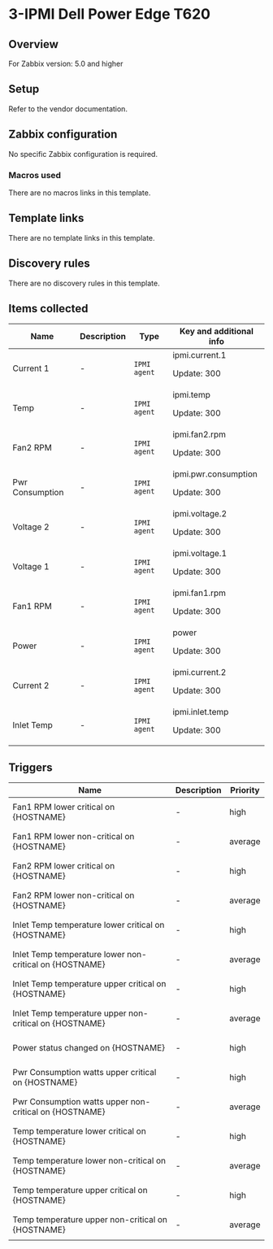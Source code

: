 # 3-IPMI Dell Power Edge T620

## Overview

For Zabbix version: 5.0 and higher

## Setup

Refer to the vendor documentation.

## Zabbix configuration

No specific Zabbix configuration is required.

### Macros used

There are no macros links in this template.

## Template links

There are no template links in this template.

## Discovery rules

There are no discovery rules in this template.

## Items collected

|Name|Description|Type|Key and additional info|
|----|-----------|----|----|
|Current 1|<p>-</p>|`IPMI agent`|ipmi.current.1<p>Update: 300</p>|
|Temp|<p>-</p>|`IPMI agent`|ipmi.temp<p>Update: 300</p>|
|Fan2 RPM|<p>-</p>|`IPMI agent`|ipmi.fan2.rpm<p>Update: 300</p>|
|Pwr Consumption|<p>-</p>|`IPMI agent`|ipmi.pwr.consumption<p>Update: 300</p>|
|Voltage 2|<p>-</p>|`IPMI agent`|ipmi.voltage.2<p>Update: 300</p>|
|Voltage 1|<p>-</p>|`IPMI agent`|ipmi.voltage.1<p>Update: 300</p>|
|Fan1 RPM|<p>-</p>|`IPMI agent`|ipmi.fan1.rpm<p>Update: 300</p>|
|Power|<p>-</p>|`IPMI agent`|power<p>Update: 300</p>|
|Current 2|<p>-</p>|`IPMI agent`|ipmi.current.2<p>Update: 300</p>|
|Inlet Temp|<p>-</p>|`IPMI agent`|ipmi.inlet.temp<p>Update: 300</p>|
## Triggers

|Name|Description|Priority|
|----|-----------|----|
|Fan1 RPM lower critical on {HOSTNAME}|<p>-</p>|high|
|Fan1 RPM lower non-critical on {HOSTNAME}|<p>-</p>|average|
|Fan2 RPM lower critical on {HOSTNAME}|<p>-</p>|high|
|Fan2 RPM lower non-critical on {HOSTNAME}|<p>-</p>|average|
|Inlet Temp temperature lower critical on {HOSTNAME}|<p>-</p>|high|
|Inlet Temp temperature lower non-critical on {HOSTNAME}|<p>-</p>|average|
|Inlet Temp temperature upper critical on {HOSTNAME}|<p>-</p>|high|
|Inlet Temp temperature upper non-critical on {HOSTNAME}|<p>-</p>|average|
|Power status changed on {HOSTNAME}|<p>-</p>|high|
|Pwr Consumption watts upper critical on {HOSTNAME}|<p>-</p>|high|
|Pwr Consumption watts upper non-critical on {HOSTNAME}|<p>-</p>|average|
|Temp temperature lower critical on {HOSTNAME}|<p>-</p>|high|
|Temp temperature lower non-critical on {HOSTNAME}|<p>-</p>|average|
|Temp temperature upper critical on {HOSTNAME}|<p>-</p>|high|
|Temp temperature upper non-critical on {HOSTNAME}|<p>-</p>|average|
